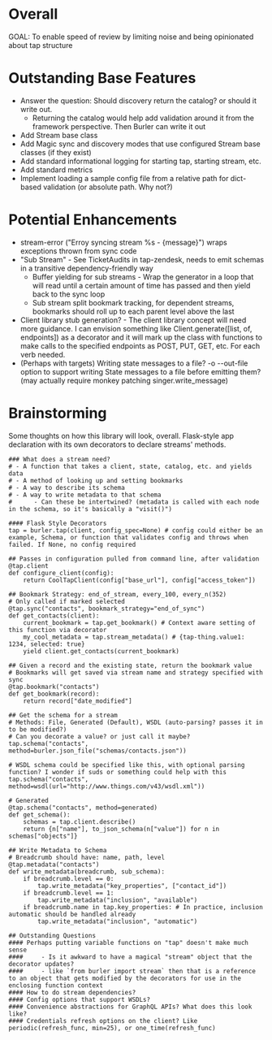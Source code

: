 # Overall
GOAL: To enable speed of review by limiting noise and being opinionated about tap structure

# Outstanding Base Features
- Answer the question: Should discovery return the catalog? or should it write out.
  - Returning the catalog would help add validation around it from the framework perspective. Then Burler can write it out
- Add Stream base class
- Add Magic sync and discovery modes that use configured Stream base classes (if they exist)
- Add standard informational logging for starting tap, starting stream, etc.
- Add standard metrics
- Implement loading a sample config file from a relative path for dict-based validation (or absolute path. Why not?)

# Potential Enhancements
- stream-error ("Erroy syncing stream %s - {message}") wraps exceptions thrown from sync code
- "Sub Stream" - See TicketAudits in tap-zendesk, needs to emit schemas in a transitive dependency-friendly way
  - Buffer yielding for sub streams - Wrap the generator in a loop that will read until a certain amount of time has passed and then yield back to the sync loop
  - Sub stream split bookmark tracking, for dependent streams, bookmarks should roll up to each parent level above the last
- Client library stub generation? - The client library concept will need more guidance. I can envision something like Client.generate([list, of, endpoints]) as a decorator and it will mark up the class with functions to make calls to the specified endpoints as POST, PUT, GET, etc. For each verb needed.
- (Perhaps with targets) Writing state messages to a file? -o --out-file option to support writing State messages to a file before emitting them? (may actually require monkey patching singer.write_message)

# Brainstorming

Some thoughts on how this library will look, overall. Flask-style app declaration with its own decorators to declare streams' methods.

```
### What does a stream need?
# - A function that takes a client, state, catalog, etc. and yields data
# - A method of looking up and setting bookmarks
# - A way to describe its schema
# - A way to write metadata to that schema
#      - Can these be intertwined? (metadata is called with each node in the schema, so it's basically a "visit()")

#### Flask Style Decorators
tap = burler.tap(client, config_spec=None) # config could either be an example, Schema, or function that validates config and throws when failed. If None, no config required

## Passes in configuration pulled from command line, after validation
@tap.client
def configure_client(config):
    return CoolTapClient(config["base_url"], config["access_token"])

## Bookmark Strategy: end_of_stream, every_100, every_n(352)
# Only called if marked selected
@tap.sync("contacts", bookmark_strategy="end_of_sync")
def get_contacts(client):
    current_bookmark = tap.get_bookmark() # Context aware setting of this function via decorator
    my_cool_metadata = tap.stream_metadata() # {tap-thing.value1: 1234, selected: true}
    yield client.get_contacts(current_bookmark)

## Given a record and the existing state, return the bookmark value
# Bookmarks will get saved via stream name and strategy specified with sync
@tap.bookmark("contacts")
def get_bookmark(record):
    return record["date_modified"]

## Get the schema for a stream
# Methods: File, Generated (Default), WSDL (auto-parsing? passes it in to be modified?)
# Can you decorate a value? or just call it maybe?
tap.schema("contacts", method=burler.json_file("schemas/contacts.json"))

# WSDL schema could be specified like this, with optional parsing function? I wonder if suds or something could help with this
tap.schema("contacts", method=wsdl(url="http://www.things.com/v43/wsdl.xml"))

# Generated
@tap.schema("contacts", method=generated)
def get_schema():
    schemas = tap.client.describe()
    return {n["name"], to_json_schema(n["value"]) for n in schemas["objects"]}

## Write Metadata to Schema
# Breadcrumb should have: name, path, level
@tap.metadata("contacts")
def write_metadata(breadcrumb, sub_schema):
    if breadcrumb.level == 0:
        tap.write_metadata("key_properties", ["contact_id"])
    if breadcrumb.level == 1:
        tap.write_metadata("inclusion", "available")
    if breadcrumb.name in tap.key_properties: # In practice, inclusion automatic should be handled already
        tap.write_metadata("inclusion", "automatic")

## Outstanding Questions
#### Perhaps putting variable functions on "tap" doesn't make much sense
####     - Is it awkward to have a magical "stream" object that the decorator updates?
####     - like `from burler import stream` then that is a reference to an object that gets modified by the decorators for use in the enclosing function context
#### How to do stream dependencies?
#### Config options that support WSDLs?
#### Convenience abstractions for GraphQL APIs? What does this look like?
#### Credentials refresh options on the client? Like periodic(refresh_func, min=25), or one_time(refresh_func)
```
